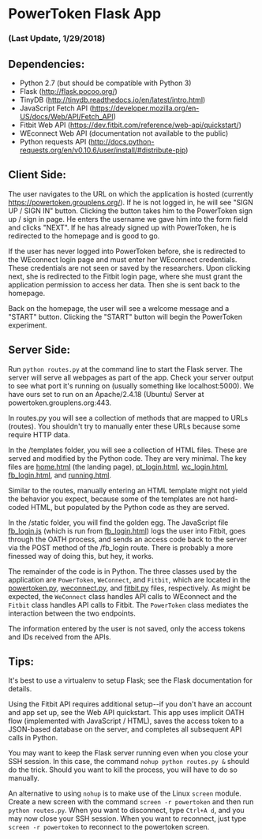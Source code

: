 # PowerToken Flask App 
### (Last Update, 1/29/2018)


## Dependencies:

* Python 2.7 (but should be compatible with Python 3)
* Flask (http://flask.pocoo.org/)
* TinyDB (http://tinydb.readthedocs.io/en/latest/intro.html)
* JavaScript Fetch API (https://developer.mozilla.org/en-US/docs/Web/API/Fetch_API)
* Fitbit Web API (https://dev.fitbit.com/reference/web-api/quickstart/)
* WEconnect Web API (documentation not available to the public)
* Python requests API (http://docs.python-requests.org/en/v0.10.6/user/install/#distribute-pip)

## Client Side:

The user navigates to the URL on which the application is hosted (currently https://powertoken.grouplens.org/). If he is not logged in, he will see "SIGN UP / SIGN IN" button. Clicking the button takes him to the PowerToken sign up / sign in page. He enters the username we gave him into the form field and clicks "NEXT". If he has already signed up with PowerToken, he is redirected to the homepage and is good to go.

If the user has never logged into PowerToken before, she is redirected to the WEconnect login page and must enter her WEconnect credentials. These credentials are not seen or saved by the researchers. Upon clicking next, she is redirected to the Fitbit login page, where she must grant the application permission to access her data. Then she is sent back to the homepage.

Back on the homepage, the user will see a welcome message and a "START" button. Clicking the "START" button will begin the PowerToken experiment.


## Server Side:

Run `python routes.py` at the command line to start the Flask server. The server will serve all webpages as part of the app. Check your server output to see what port it's running on (usually something like localhost:5000). We have ours set to run on an Apache/2.4.18 (Ubuntu) Server at powertoken.grouplens.org:443.

In routes.py you will see a collection of methods that are mapped to URLs (routes). You shouldn't try to manually enter these URLs because some require HTTP data.

In the /templates folder, you will see a collection of HTML files. These are served and modified by the Python code. They are very minimal. The key files are [home.html](templates/home.html) (the landing page), [pt_login.html](templates/pt_login.html), [wc_login.html](templates/wc_login.html), [fb_login.html](templates/fb_login.html), and [running.html](templates/running.html).

Similar to the routes, manually entering an HTML template might not yield the behavior you expect, because some of the templates are not hard-coded HTML, but populated by the Python code as they are served.

In the /static folder, you will find the golden egg. The JavaScript file [fb_login.js](static/fb_login.js) (which is run from [fb_login.html](templates/fb_login.html)) logs the user into Fitbit, goes through the OATH process, and sends an access code back to the server via the POST method of the /fb_login route. There is probably a more finessed way of doing this, but hey, it works.

The remainder of the code is in Python. The three classes used by the application are `PowerToken`, `WeConnect`, and `Fitbit`, which are located in the [powertoken.py](powertoken.py), [weconnect.py](weconnect.py), and [fitbit.py](fitbit.py) files, respectively. As might be expected, the `WeConnect` class handles API calls to WEconnect and the `Fitbit` class handles API calls to Fitbit. The `PowerToken` class mediates the interaction between the two endpoints.

The information entered by the user is not saved, only the access tokens and IDs received from the APIs.


## Tips:

It's best to use a virtualenv to setup Flask; see the Flask documentation for details.

Using the Fitbit API requires additional setup--if you don't have an account and app set up, see the Web API quickstart. This app uses implicit OATH flow (implemented with JavaScript / HTML), saves the access token to a JSON-based database on the server, and completes all subsequent API calls in Python.

You may want to keep the Flask server running even when you close your SSH session. In this case, the command `nohup python routes.py &` should do the trick. Should you want to kill the process, you will have to do so manually.

An alternative to using `nohup` is to make use of the Linux `screen` module. Create a new screen with the command `screen -r powertoken` and then run `python routes.py`. When you want to disconnect, type `Ctrl+A d`, and you may now close your SSH session. When you want to reconnect, just type `screen -r powertoken` to reconnect to the powertoken screen.
